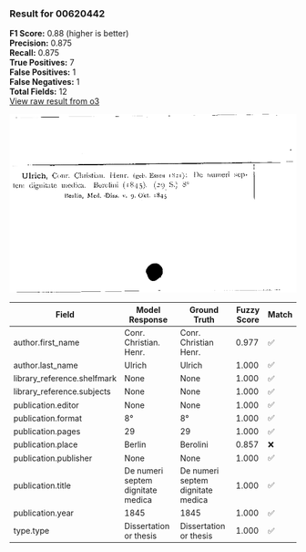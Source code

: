 ### Result for 00620442
**F1 Score:** 0.88 (higher is better)<br>**Precision:** 0.875<br>**Recall:** 0.875<br>**True Positives:** 7<br>**False Positives:** 1<br>**False Negatives:** 1<br>**Total Fields:** 12<br>[View raw result from o3](https://github.com/RISE-UNIBAS/humanities_data_benchmark/blob/main/results/2025-09-02/T0168/request_T0168_00620442.json)

<img src="https://github.com/RISE-UNIBAS/humanities_data_benchmark/blob/main/benchmarks/zettelkatalog/images/00620442.jpg?raw=true" alt="00620442" width="600px">

| Field | Model Response | Ground Truth | Fuzzy Score | Match |
|-------|----------------|--------------|-------------|-------|
| author.first_name | Conr. Christian. Henr. | Conr. Christian Henr. | 0.977 | ✅ |
| author.last_name | Ulrich | Ulrich | 1.000 | ✅ |
| library_reference.shelfmark | None | None | 1.000 | ✅ |
| library_reference.subjects | None | None | 1.000 | ✅ |
| publication.editor | None | None | 1.000 | ✅ |
| publication.format | 8° | 8° | 1.000 | ✅ |
| publication.pages | 29 | 29 | 1.000 | ✅ |
| publication.place | Berlin | Berolini | 0.857 | ❌ |
| publication.publisher | None | None | 1.000 | ✅ |
| publication.title | De numeri septem dignitate medica | De numeri septem dignitate medica | 1.000 | ✅ |
| publication.year | 1845 | 1845 | 1.000 | ✅ |
| type.type | Dissertation or thesis | Dissertation or thesis | 1.000 | ✅ |
